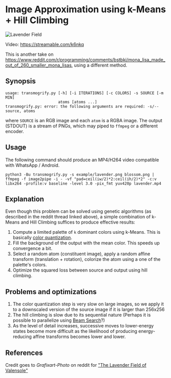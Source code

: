 # Image Approximation using k-Means + Hill Climbing

![Lavender Field](https://raw.githubusercontent.com/kochab/image-approximation/master/examples/lavender.png "Lavender Field")

Video: https://streamable.com/k6nkq

This is another take on https://www.reddit.com/r/programming/comments/bstbki/mona_lisa_made_out_of_260_smaller_mona_lisas, using a different method.

## Synopsis

```
usage: transmogrify.py [-h] [-i ITERATIONS] [-c COLORS] -s SOURCE [-m MIN]
                       atoms [atoms ...]
transmogrify.py: error: the following arguments are required: -s/--source, atoms
```

where `SOURCE` is an RGB image and each `atom` is a RGBA image. The output (STDOUT) is a stream of PNGs, which may piped to `ffmpeg` or a different encoder.

## Usage

The following command should produce an MP4/H264 video compatible with WhatsApp / Android.

```
python3 -Bu transmogrify.py -s example/lavender.png blossom.png | ffmpeg -f image2pipe -i - -vf "pad=ceil(iw/2)*2:ceil(ih/2)*2" -c:v libx264 -profile:v baseline -level 3.0 -pix_fmt yuv420p lavender.mp4
```

## Explanation

Even though this problem can be solved using genetic algorithms (as described in the reddit thread linked above), a simple combination of k-Means and Hill Climbing suffices to produce effective results:

1. Compute a limited palette of `k` dominant colors using k-Means. This is basically [color quantization](https://en.wikipedia.org/wiki/Color_quantization).
2. Fill the background of the output with the mean color. This speeds up convergence a bit.
3. Select a random atom (constituent image), apply a random affine transform (translation + rotation), colorize the atom using a one of the palette's colors.
4. Optimize the squared loss between source and output using hill climbing.

## Problems and optimizations

1. The color quantization step is very slow on large images, so we apply it to a downscaled version of the source image if it is larger than 256x256
2. The hill climbing is slow due to its sequential nature (Perhaps it is possible to parallelize using [Beam Search](https://en.wikipedia.org/wiki/Beam_search)?)
3. As the level of detail increases, successive moves to lower-energy states become more difficult as the likelihood of producing energy-reducing affine transforms becomes lower and lower. 

## References

Credit goes to _Grafixart-Photo_ on reddit for ["The Lavender Field of Valensole"](https://www.reddit.com/r/europe/comments/d8ilaz/the_lavender_field_of_valensole_france/) 
